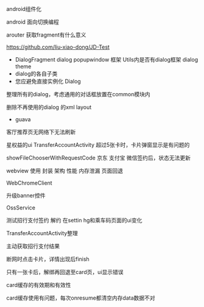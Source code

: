 android组件化

android 面向切换编程

arouter 获取fragment有什么意义

https://github.com/liu-xiao-dong/JD-Test



+ DialogFragment dialog popupwindow 框架 Utils内是否有dialog框架 dialog theme
+ dialog的各自子类
+ 您应避免直接实例化 Dialog

整理所有的dialog，考虑通用的对话框放置在common模块内

删除不再使用的dialog 的xml layout



+ guava



客厅推荐页无网络下无法刷新

星权益的ui
TransferAccountActivity 超过5张卡时，卡片弹窗显示是有问题的

showFileChooserWithRequestCode
京东 支付宝 微信签约后，状态无法更新


webview 使用 封装 架构 性能 内存泄漏 页面回退

WebChromeClient

升级banner控件

OssService



测试招行支付签约 解约 在settin hg和乘车码页面的ui变化



TransferAccountActivity整理

主动获取招行支付结果



断网时点击卡片，详情出现后finish

只有一张卡后，解绑再回退至card页，ui显示错误

card缓存的有效期和有效性

card缓存使用有问题，每次onresume都清空内存data数据不对